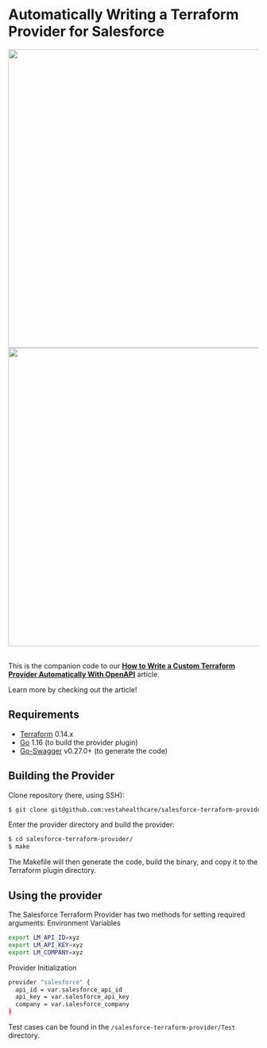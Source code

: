 # Automatically Writing a Terraform Provider for Salesforce

<img src="LM_logo.png" width="600">

<img src="https://www.datocms-assets.com/2885/1629941242-logo-terraform-main.svg" width="600px">
<br></br>

This is the companion code to our [**How to Write a Custom Terraform Provider Automatically With OpenAPI**](http://logicmonitor.com/blog/how-to-write-a-custom-terraform-provider-automatically-with-openapi) article.

Learn more by checking out the article!

## Requirements

-	[Terraform](https://www.terraform.io/downloads.html) 0.14.x
-	[Go](https://golang.org/doc/install) 1.16 (to build the provider plugin)
-   [Go-Swagger](https://goswagger.io/install.html) v0.27.0+ (to generate the code)

## Building the Provider
Clone repository (here, using SSH):
```sh
$ git clone git@github.com:vestahealthcare/salesforce-terraform-provider.git
```
Enter the provider directory and build the provider:
```sh
$ cd salesforce-terraform-provider/
$ make
```
The Makefile will then generate the code, build the binary, and copy it to the Terraform plugin directory.

## Using the provider

The Salesforce Terraform Provider has two methods for setting required arguments:
Environment Variables
```sh
export LM_API_ID=xyz
export LM_API_KEY=xyz
export LM_COMPANY=xyz
```

Provider Initialization
```sh
provider "salesforce" {
  api_id = var.salesforce_api_id
  api_key = var.salesforce_api_key
  company = var.salesforce_company
}
```
Test cases can be found in the `/salesforce-terraform-provider/Test` directory.
